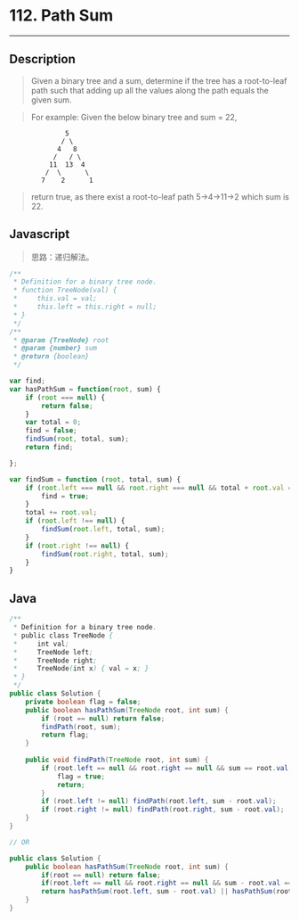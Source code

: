 # 112. Path Sum

---

## Description

> Given a binary tree and a sum, determine if the tree has a root-to-leaf path such that adding up all the values along the path equals the given sum.

> For example:
> Given the below binary tree and sum = 22,
```
              5
             / \
            4   8
           /   / \
          11  13  4
         /  \      \
        7    2      1
```
> return true, as there exist a root-to-leaf path 5->4->11->2 which sum is 22.

## Javascript

> 思路：递归解法。

```javascript
/**
 * Definition for a binary tree node.
 * function TreeNode(val) {
 *     this.val = val;
 *     this.left = this.right = null;
 * }
 */
/**
 * @param {TreeNode} root
 * @param {number} sum
 * @return {boolean}
 */

var find;
var hasPathSum = function(root, sum) {
    if (root === null) {
        return false;
    }
    var total = 0;
    find = false;
    findSum(root, total, sum);
    return find;

};

var findSum = function (root, total, sum) {
    if (root.left === null && root.right === null && total + root.val === sum) {
        find = true;
    }
    total += root.val;
    if (root.left !== null) {
        findSum(root.left, total, sum);
    }
    if (root.right !== null) {
        findSum(root.right, total, sum);
    }
}
```

## Java

```java
/**
 * Definition for a binary tree node.
 * public class TreeNode {
 *     int val;
 *     TreeNode left;
 *     TreeNode right;
 *     TreeNode(int x) { val = x; }
 * }
 */
public class Solution {
    private boolean flag = false;
    public boolean hasPathSum(TreeNode root, int sum) {
        if (root == null) return false;
        findPath(root, sum);
        return flag;
    }
    
    public void findPath(TreeNode root, int sum) {
        if (root.left == null && root.right == null && sum == root.val) {
            flag = true;
            return;
        }
        if (root.left != null) findPath(root.left, sum - root.val);
        if (root.right != null) findPath(root.right, sum - root.val);
    }
}

// OR

public class Solution {
    public boolean hasPathSum(TreeNode root, int sum) {
        if(root == null) return false;
        if(root.left == null && root.right == null && sum - root.val == 0) return true;
        return hasPathSum(root.left, sum - root.val) || hasPathSum(root.right, sum - root.val);
    }
}
``` 